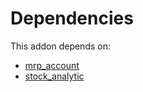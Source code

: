 # Dependencies

This addon depends on:

- [mrp_account](https://github.com/bringout/oca-ocb-accounting/tree/b1c998669b4208f15f21ea1c06eda9ff97b5e834/odoo-bringout-oca-ocb-mrp_account)
- [stock_analytic](https://github.com/bringout/oca-financial)

